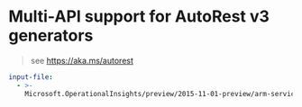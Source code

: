 # Multi-API support for AutoRest v3 generators

> see https://aka.ms/autorest

``` yaml $(enable-multi-api)
input-file:
  - >-
    Microsoft.OperationalInsights/preview/2015-11-01-preview/arm-service-map.json
```
